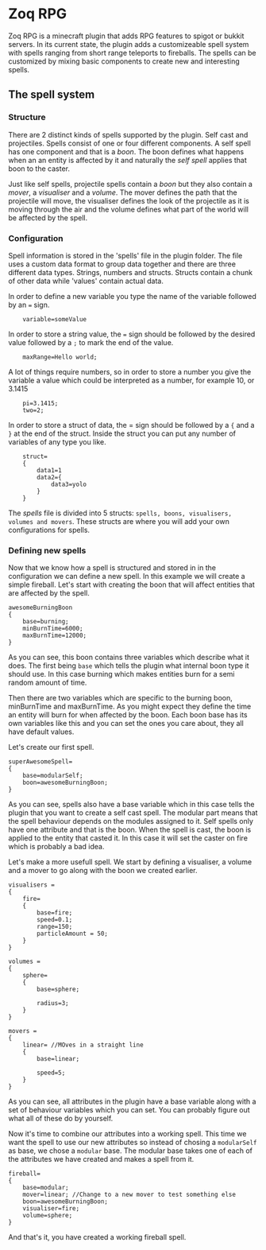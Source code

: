 Zoq RPG
====
Zoq RPG is a minecraft plugin that adds RPG features to spigot or bukkit servers. In its current state, the plugin adds a customizeable spell system with spells ranging from short range teleports to fireballs. The spells can be customized by mixing basic components to create new and interesting spells.

The spell system
----

### Structure
There are 2 distinct kinds of spells supported by the plugin. Self cast and projectiles. Spells consist of one or four
different components. A self spell has one component and that is a *boon*. The boon defines what happens when an 
an entity is affected by it and naturally the *self spell* applies that boon to the caster.

Just like self spells, projectile spells contain a *boon* but they also contain a *mover*, a *visualiser* and a 
*volume*. The mover defines the path that the projectile will move, the visualiser defines the look of the projectile
as it is moving through the air and the volume defines what part of the world will be affected by the spell.

### Configuration
Spell information is stored in the 'spells' file in the plugin folder. The file uses a custom data format to group
data together and there are three different data types. Strings, numbers and structs. Structs contain a chunk of other data
while 'values' contain actual data. 

In order to define a new variable you type the name of the variable followed by an `=` sign.

```
    variable=someValue
```

In order to store a string value, the `=` sign should be followed by the desired value followed by a `;` to mark
the end of the value.

```
    maxRange=Hello world;
```

A lot of things require numbers, so in order to store a number you give the variable a value which could be interpreted
as a number, for example 10, or 3.1415

```
    pi=3.1415;
    two=2;
```

In order to store a struct of data, the = sign should be followed by a `{` and a `}` at the end of the struct.
Inside the struct you can put any number of variables of any type you like.

```
    struct=
    {
        data1=1
        data2={
            data3=yolo
        }
    }
```

The *spells* file is divided into 5 structs: `spells, boons, visualisers, volumes and movers`. These structs are where
you will add your own configurations for spells.

### Defining new spells

Now that we know how a spell is structured and stored in in the configuration we can define a new spell. In this 
example we will create a simple fireball. Let's start with creating the boon that will affect entities that are 
affected by the spell.

```
awesomeBurningBoon
{
    base=burning;
    minBurnTime=6000;
    maxBurnTime=12000;
}
```

As you can see, this boon contains three variables which describe what it does. The first being `base` which tells
the plugin what internal boon type it should use. In this case burning which makes entities burn for a semi random
amount of time. 

Then there are two variables which are specific to the burning boon, minBurnTime and maxBurnTime. As you might expect
they define the time an entity will burn for when affected by the boon. Each boon base has its own variables like this
and you can set the ones you care about, they all have default values.

Let's create our first spell. 

```
superAwesomeSpell=
{
    base=modularSelf;
    boon=awesomeBurningBoon;
}
```

As you can see, spells also have a base variable which in this case tells the plugin that you want to create a self 
cast spell. The modular part means that the spell behaviour depends on the modules assigned to it. Self spells only
have one attribute and that is the boon. When the spell is cast, the boon is applied to the entity that casted it.
In this case it will set the caster on fire which is probably a bad idea.

Let's make a more usefull spell. We start by defining a visualiser, a volume and a mover to go along with the boon
we created earlier.

```
visualisers = 
{
    fire=
    {
        base=fire;
        speed=0.1;
        range=150;
        particleAmount = 50;
    }
}
```

```
volumes = 
{
    sphere=
    {
        base=sphere;

        radius=3;
    }
}
```

```
movers = 
{
    linear= //MOves in a straight line
    {
        base=linear;
        
        speed=5;
    }
}
```

As you can see, all attributes in the plugin have a base variable along with a set of behaviour variables which you
can set. You can probably figure out what all of these do by yourself.

Now it's time to combine our attributes into a working spell. This time we want the spell to use our new attributes
so instead of chosing a `modularSelf` as base, we chose a `modular` base. The modular base takes one of each of the
attributes we have created and makes a spell from it.


```
fireball= 
{
    base=modular;
    mover=linear; //Change to a new mover to test something else
    boon=awesomeBurningBoon; 
    visualiser=fire;
    volume=sphere;
}
```

And that's it, you have created a working fireball spell.
